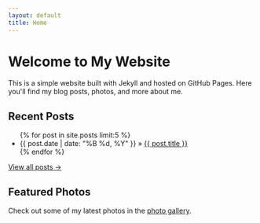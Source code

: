 ```yaml
---
layout: default
title: Home
---
```


# Welcome to My Website

This is a simple website built with Jekyll and hosted on GitHub Pages. Here you'll find my blog posts, photos, and more about me.

## Recent Posts

<ul>
{% for post in site.posts limit:5 %}
  <li>
    <span>{{ post.date | date: "%B %d, %Y" }}</span> &raquo; <a href="{{ post.url }}">{{ post.title }}</a>
  </li>
{% endfor %}
</ul>

[View all posts →](/blog/)

## Featured Photos

Check out some of my latest photos in the [photo gallery](/photos/).